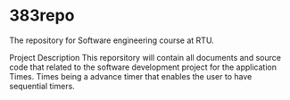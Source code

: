 # 383repo
The repository for Software engineering course at RTU.

Project Description
This reporsitory will contain all documents and source code that related to the software development project for the application Times. Times being a advance timer that enables the user to have sequential timers.
